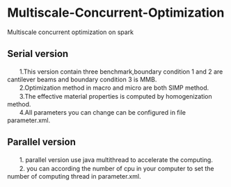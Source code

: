 # Multiscale-Concurrent-Optimization
Multiscale concurrent optimization on spark 
## Serial version
　　1.This version contain three benchmark,boundary condition 1 and 2 are cantilever beams and boundary condition 3 is MMB.</br>
　　2.Optimization method in macro and micro are both SIMP method.</br>
　　3.The effective material properties is computed by homogenization method.</br>
　　4.All parameters you can change can be configured in file parameter.xml.</br>
## Parallel version
　　1. parallel version use java multithread to accelerate the computing. 
　　2. you can according the number of cpu in your computer to set the number of computing thread in parameter.xml.</br>
